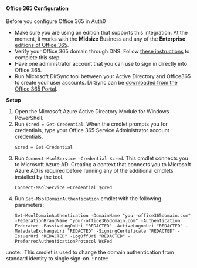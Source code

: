 #### Office 365 Configuration

Before you configure Office 365 in Auth0

* Make sure you are using an edition that supports this integration. At the moment, it works with the **Midsize** Business and any of the **Enterprise** [editions of Office 365](https://office.microsoft.com/en-us/business/compare-office-365-for-business-plans-FX102918419.aspx). 
* Verify your Office 365 domain through DNS. Follow [these instructions](https://support.office.com/en-us/article/gather-the-information-you-need-to-create-office-365-dns-records-77f90d4a-dc7f-4f09-8972-c1b03ea85a67) to complete this step.
* Have one administrator account that you can use to sign in directly into Office 365.
* Run Microsoft DirSync tool between your Active Directory and Office365 to create your user accounts. DirSync can be [downloaded from the Office 365 Portal](https://portal.microsoftonline.com/).

**Setup**
1. Open the Microsoft Azure Active Directory Module for Windows PowerShell.
2. Run `$cred = Get-Credential`. When the cmdlet prompts you for credentials, type your Office 365 Service Administrator account credentials.
    ```
    $cred = Get-Credential
    ```
3. Run `Connect-MsolService –Credential $cred`. This cmdlet connects you to Microsoft Azure AD. Creating a context that connects you to Microsoft Azure AD is required before running any of the additional cmdlets installed by the tool.
    ```
    Connect-MsolService –Credential $cred
    ```
4. Run `Set-MsolDomainAuthentication` cmdlet with the following parameters:
    ```
    Set-MsolDomainAuthentication -DomainName "your-office365domain.com" -FederationBrandName "your-office365domain.com" -Authentication Federated -PassiveLogOnUri "REDACTED" -ActiveLogonUri "REDACTED" -MetadataExchangeUri "REDACTED" -SigningCertificate "REDACTED" -IssuerUri "REDACTED" -LogOffUri "REDACTED" -PreferredAuthenticationProtocol WsFed
    ```
::note::
This cmdlet is used to change the domain authentication from standard identity to single sign-on.
::note::